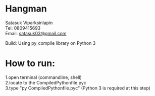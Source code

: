 # Hangman
Satasuk Viparksinlapin<br />
Tel: 0809415693<br />
Email: satasuk03@gmail.com<br />

Build: Using py_compile library on Python 3

# How to run:
1.open terminal (commandline, shell) <br />
2.locate to the CompiledPythonfile.pyc<br />
3.type "py CompiledPythonfile.pyc" (Python 3 is required at this step)<br />